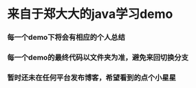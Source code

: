# 来自于郑大大的java学习demo

### 每一个demo下将会有相应的个人总结
### 每一个demo的最终代码以文件夹为准，避免来回切换分支
### 暂时还未在任何平台发布博客，希望看到的点个小星星
